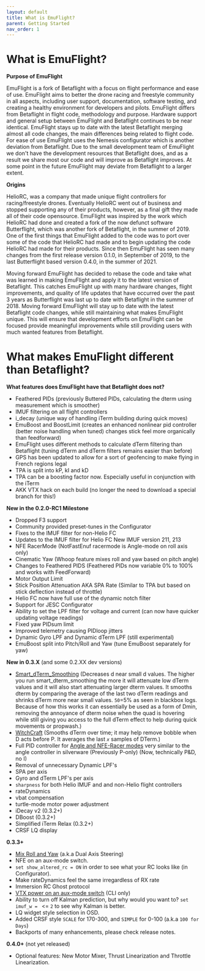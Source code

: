 ```yaml
---
layout: default
title: What is EmuFlight?
parent: Getting Started
nav_order: 1
---
```


# What is EmuFlight?

**Purpose of EmuFlight**

EmuFlight is a fork of Betaflight with a focus on flight performance and ease of use. EmuFlight aims to better the drone racing and freestyle community in all aspects, including user support, documentation, software testing, and creating a healthy environment for developers and pilots. EmuFlight differs from Betaflight in flight code, methodology and purpose. Hardware support and general setup between EmuFlight and Betaflight continues to be near identical. EmuFlight stays up to date with the latest Betaflight merging almost all code changes, the main differences being related to flight code. For ease of use EmuFlight uses the Nemesis configurator which is another deviation from Betaflight. Due to the small development team of EmuFlight we don't have the development resources that Betaflight does, and as a result we share most our code and will improve as Betaflight improves. At some point in the future EmuFlight may deviate from Betaflight to a larger extent.

**Origins**

HelioRC, was a company that made unique flight controllers for racing/freestyle drones. Eventually HelioRC went out of business and stopped supporting any of their products, however, as a final gift they made all of their code opensource. EmuFlight was inspired by the work which HelioRC had done and created a fork of the now defunct software Butterflight, which was another fork of Betaflight, in the summer of 2019. One of the first things that EmuFlight added to the code was to port over some of the code that HelioRC had made and to begin updating the code HelioRC had made for their products. Since then EmuFlight has seen many changes from the first release version 0.1.0, in September of 2019, to the last Butterflight based version 0.4.0, in the summer of 2021.

Moving forward EmuFlight has decided to rebase the code and take what was learned in making EmuFlight and apply it to the latest version of Betaflight. This catches EmuFlight up with many hardware changes,  flight improvements, and quality of life updates that have occurred over the past 3 years as Butterflight was last up to date with Betaflight in the summer of 2018. Moving forward EmuFlight will stay up to date with the latest Betaflight code changes, while still maintaining what makes EmuFlight unique. This will ensure that development efforts on EmuFlight can be focused provide meaningful improvements while still providing users with much wanted features from Betaflight.


# What makes EmuFlight different than Betaflight?

**What features does EmuFlight have that Betaflight does not?**
* Feathered PIDs (previously Buttered PIDs, calculating the dterm using measurement which is smoother)
* IMUF filtering on all flight controllers
* i_decay (unique way of handling iTerm building during quick moves)
* EmuBoost and BoostLimit (creates an enhanced nonlinear pid controller (better noise handling when tuned) changes stick feel more organically than feedforward)
* EmuFlight uses different methods to calculate dTerm filtering than Betaflight (tuning dTerm and dTerm filters remains easier than before)
* GPS has been updated to allow for a sort of geofencing to make flying in French regions legal
* TPA is split into kP, kI and kD
* TPA can be a boosting factor now. Especially useful in conjunction with the iTerm
* AKK VTX hack on each build (no longer the need to download a special branch for this!)

**New in the 0.2.0-RC1 Milestone**
* Dropped F3 support
* Community provided preset-tunes in the Configurator
* Fixes to the IMUF filter for non-Helio FC
* Updates to the IMUF filter for Helio FC New IMUF version 211, 213
* NFE RacerMode (NotFastEnuf racermode is Angle-mode on roll axis only)
* Cinematic Yaw (Whoop feature mixes roll and yaw based on pitch angle)
* Changes to Feathered PIDS (Feathered PIDs now variable 0% to 100% and works with FeedForward)
* Motor Output Limit
* Stick Position Attenuation AKA SPA Rate (Similar to TPA but based on stick deflection instead of throttle)
* Helio FC now have full use of the dynamic notch filter
* Support for JESC Configurator
* Ability to set the LPF filter for voltage and current (can now have quicker updating voltage readings)
* Fixed yaw PIDsum limit
* Improved telemetry causing PIDloop jitters
* Dynamic Gyro LPF and Dynamic dTerm LPF (still experimental)
* EmuBoost split into Pitch/Roll and Yaw (tune EmuBoost separately for yaw)

**New in 0.3.X** (and some 0.2.XX dev versions)
* [Smart_dTerm_Smoothing](/features/Smart-dTerm-Smoothing.html) (Decreases d near small d values. The higher you run smart_dterm_smoothing the more it will attenuate low dTerm values and it will also start attenuating larger dterm values. It smooths dterm by comparing the average of the last two dTerm readings and shrinks dTerm more near small values. `50`=5% as seen in blackbox logs. Because of how this works it can essentially be used as a form of Dmin, removing the annoyance of dterm noise when the quad is hovering while still giving you access to the full dTerm effect to help during quick movements or propwash.)
* [WitchCraft](/features/WitchCraft.html) (Smooths dTerm over time; it may help remove bobble when D acts before P. It averages the last _`x`_ samples of DTerm.)
* Full PID controller for [Angle and NFE-Racer modes](/features/Angle-and-NFE-Racer-modes.html) very similar to the angle controller in silverware (Previously P-only) (Now, technically P&D, no I)
* Removal of unnecessary Dynamic LPF's
* SPA per axis
* Gyro and dTerm LPF's per axis
* `sharpness` for both Helio IMUF and and non-Helio flight controllers
* rateDynamics
* vbat compensation
* turtle-mode motor power adjustment
* iDecay v2 (0.3.2+)
* DBoost (0.3.2+)
* Simplified iTerm Relax (0.3.2+)
* CRSF LQ display

**0.3.3+**
* [Mix Roll and Yaw](/features/Angle-and-NFE-Racer-modes.html#mix-roll-and-yaw) (a.k.a Dual Axis Steering)
* NFE on an aux-mode switch.
* `set show_altered_rc = ON` in order to see what your RC looks like (in Configurator).
* Make rateDynamics feel the same irregardless of RX rate
* Immersion RC Ghost protocol
* [VTX power on an aux-mode switch](/Faq%20and%20Issues.html#vtx-power-on-an-aux-mode-switch) (CLI only)
* Ability to turn off Kalman prediction, but why would you want to? `set imuf_w = ` <= `2` to see why Kalman is better.
* LQ widget style selection in OSD.
* Added CRSF style `SCALE` for 170-300, and `SIMPLE` for 0-100 (a.k.a `100 for Days`)
* Backports of many enhancements, please check release notes.

**0.4.0+** (not yet released)
* Optional features: New Motor Mixer, Thrust Linearization and Throttle Linearization.
